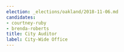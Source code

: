 ```yaml
---
election: _elections/oakland/2018-11-06.md
candidates:
- courtney-ruby
- brenda-roberts
title: City Auditor
label: City-Wide Office
---
```

